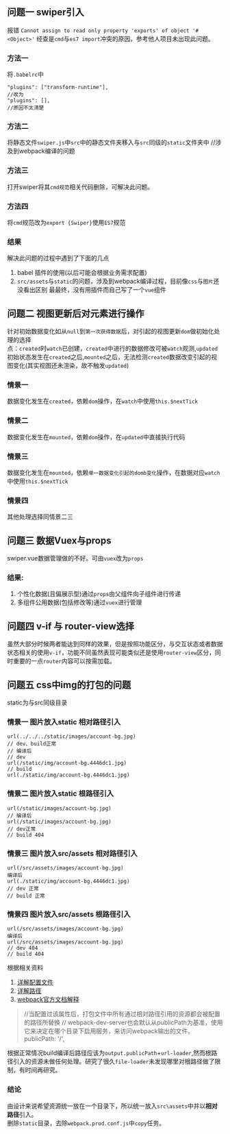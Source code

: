 ## 问题一 swiper引入
报错
`Cannot assign to read only property 'exports' of object '#<Object>'`
经查是`cmd`与`es7 import`冲突的原因，参考他人项目未出现此问题。
### 方法一
将`.babelrc`中
```
"plugins": ["transform-runtime"],
//改为
"plugins": [],
//原因不太清楚
```
### 方法二
将静态文件`swiper.js`中`src`中的静态文件夹移入与`src`同级的`static`文件夹中
//涉及到webpack编译的问题
### 方法三
打开swiper将其`cmd规范`相关代码删除，可解决此问题。
### 方法四
将`cmd`规范改为`export {Swiper}`使用`ES7`规范

### 结果
解决此问题的过程中遇到了下面的几点
1. babel 插件的使用(以后可能会根据业务需求配置)
2. `src/assets`与`static`的问题，涉及到webpack编译过程，目前像`css`与`图片`还没看出区别
最最终，没有用插件而自己写了一个`vue`组件  

## 问题二 视图更新后对元素进行操作
针对初始数据变化如从`null`到`第一次获得数据`后，对引起的视图更新`dom`做初始化处理的选择  
点：`created`时`watch`已创建，`created`中进行的数据修改可被`watch`观测,`updated`初始状态发生在`created`之后,`mounted`之后，无法检测`created`数据改变引起的视图变化(其实视图还未渲染，故不触发`updated`)
### 情景一
数据变化发生在`created`，依赖`dom`操作，在`watch`中使用`this.$nextTick`
### 情景二
数据变化发生在`mounted`，依赖`dom`操作，在`updated`中直接执行代码
### 情景三
数据变化发生在`mounted`，依赖`单一数据变化引起的domb变化`操作，在数据对应`watch`中使用`this.$nextTick`
### 情景四
其他处理选择同情景二三

## 问题三 数据Vuex与props
swiper.vue数据管理做的不好。可由`vuex`改为`props`
### 结果:
1. 个性化数据(且偏展示型)通过`props`由父组件向子组件进行传递
2. 多组件公用数据(包括修改等)通过`vuex`进行管理

## 问题四 v-if 与 router-view选择
虽然大部分时候两者能达到同样的效果，但是按照功能区分，与交互状态或者数据状态相关的使用`v-if`，功能不同虽然表现可能类似还是使用`router-view`区分，同时重要的一点`router`内容可以按需加载。

  ## 问题五 css中img的打包的问题
  static为与src同级目录
  ### 情景一 图片放入static 相对路径引入
  ```
  url(../../../static/images/account-bg.jpg)
  // dev、build正常
  // 编译后
  // dev
  url(/static/img/account-bg.4446dc1.jpg)
  // build
  url(./static/img/account-bg.4446dc1.jpg)
  ```
  ### 情景二 图片放入static 根路径引入
  ```
  url(/static/images/account-bg.jpg)
  // 编译后
  url(/static/images/account-bg.jpg)
  // dev正常
  // build 404
  ```
  ### 情景三 图片放入src/assets 相对路径引入
  ```
  url(/src/assets/images/account-bg.jpg)
  编译后
  url(./static/img/account-bg.4446dc1.jpg)
  // dev 正常
  // build 正常
  ```
  ### 情景四 图片放入src/assets 根路径引入
  ```
  url(/src/assets/images/account-bg.jpg)
  编译后
  url(/src/assets/images/account-bg.jpg)
  // dev 404
  // build 404
  ```
  根据相关资料
  1. [详解配置文件](http://www.jianshu.com/p/c7bbc1a6f813)
  2. [详解路径](http://www.cnblogs.com/libin-1/p/6592114.html)
  3. [webpack官方文档解释](https://webpack.js.org/guides/asset-management/#loading-images)
  > //当配置过该属性后，打包文件中所有通过相对路径引用的资源都会被配置的路径所替换
          // webpack-dev-server也会默认从publicPath为基准，使用它来决定在哪个目录下启用服务，来访问webpack输出的文件。
          publicPath: '/',

  根据正常情况build编译后路径应该为`output.publicPath`+`url-loader`,然而根路径引入的资源未做任何处理。研究了很久`file-loader`未发现哪里对根路径做了限制，有时间再研究。
  ### 结论
  由设计来说希望资源统一放在一个目录下，所以统一放入`src\assets`中并以**相对路径**引入。  
  删除`static`目录，去除`webpack.prod.conf.js`中`copy`任务。
